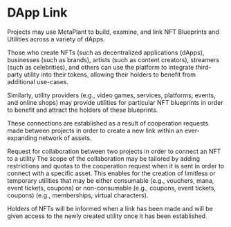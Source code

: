 # DApp Link

Projects may use MetaPlant to build, examine, and link NFT Blueprints and Utilities across a variety of dApps.

Those who create NFTs (such as decentralized applications (dApps), businesses (such as brands), artists (such as content creators), streamers (such as celebrities), and others can use the platform to integrate third-party utility into their tokens, allowing their holders to benefit from additional use-cases.

Similarly, utility providers (e.g., video games, services, platforms, events, and online shops) may provide utilities for particular NFT blueprints in order to benefit and attract the holders of these blueprints.

These connections are established as a result of cooperation requests made between projects in order to create a new link within an ever-expanding network of assets.

Request for collaboration between two projects in order to connect an NFT to a utility
The scope of the collaboration may be tailored by adding restrictions and quotas to the cooperation request when it is sent in order to connect with a specific asset.
This enables for the creation of limitless or temporary utilities that may be either consumable (e.g., vouchers, mana, event tickets, coupons) or non-consumable (e.g., coupons, event tickets, coupons) (e.g., memberships, virtual characters).

Holders of NFTs will be informed when a link has been made and will be given access to the newly created utility once it has been established.